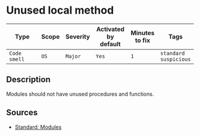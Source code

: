 # Unused local method

Type | Scope | Severity | Activated<br>by default | Minutes<br>to fix | Tags
--- | --- | --- | --- | --- | ---
`Code smell` | `OS` | `Major` | `Yes` | `1` | `standard`<br>`suspicious`

<!-- Блоки выше заполняются автоматически, не трогать -->

## Description

Modules should not have unused procedures and functions.

## Sources

- [Standard: Modules](https://its.1c.ru/db/v8std#content:456:hdoc)
